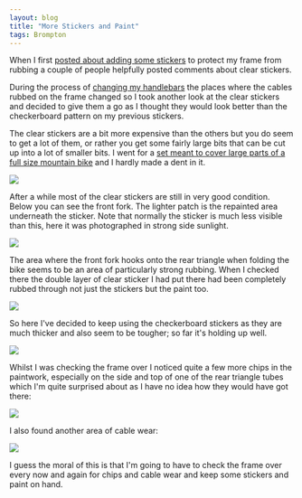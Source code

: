 ```yaml
---
layout: blog
title: "More Stickers and Paint"
tags: Brompton
---
```


When I first [posted about adding some stickers](/blog/2011/05/01/brompton-stickers-and-paint) to protect my frame from rubbing a couple of people helpfully posted comments about clear stickers.

During the process of [changing my handlebars](/blog/2012/07/01/more-handlebars) the places where the cables rubbed on the frame changed so I took another look at the clear stickers and decided to give them a go as I thought they would look better than the checkerboard pattern on my previous stickers.

The clear stickers are a bit more expensive than the others but you do seem to get a lot of them, or rather you get some fairly large bits that can be cut up into a lot of smaller bits. I went for a [set meant to cover large parts of a full size mountain bike](http://www.sjscycles.co.uk/frameguard-mtb-pack-prod25145/) and I hardly made a dent in it.

![](https://photos.smugmug.com/photos/i-tLgd9MQ/0/0f975d0e/O/i-tLgd9MQ.jpg)

After a while most of the clear stickers are still in very good condition. Below you can see the front fork. The lighter patch is the repainted area underneath the sticker. Note that normally the sticker is much less visible than this, here it was photographed in strong side sunlight.

![](https://photos.smugmug.com/photos/i-NP64QPp/0/6017b9e4/O/i-NP64QPp.jpg)

The area where the front fork hooks onto the rear triangle when folding the bike seems to be an area of particularly strong rubbing. When I checked there the double layer of clear sticker I had put there had been completely rubbed through not just the stickers but the paint too.

![](https://photos.smugmug.com/photos/i-8DGTnRz/0/0277ec90/O/i-8DGTnRz.jpg)

So here I've decided to keep using the checkerboard stickers as they are much thicker and also seem to be tougher; so far it's holding up well.

![](https://photos.smugmug.com/photos/i-KQwgr23/0/bd3e43cc/O/i-KQwgr23.jpg)

Whilst I was checking the frame over I noticed quite a few more chips in the paintwork, especially on the side and top of one of the rear triangle tubes which I'm quite surprised about as I have no idea how they would have got there:

![](https://photos.smugmug.com/photos/i-xC35fT8/0/2df6ed00/O/i-xC35fT8.jpg)

I also found another area of cable wear:

![](https://photos.smugmug.com/photos/i-fTfSCDr/0/45313676/O/i-fTfSCDr.jpg)

I guess the moral of this is that I'm going to have to check the frame over every now and again for chips and cable wear and keep some stickers and paint on hand.